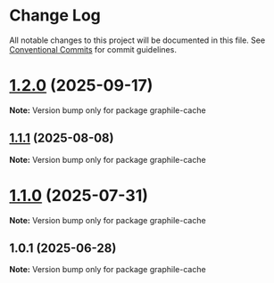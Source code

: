 # Change Log

All notable changes to this project will be documented in this file.
See [Conventional Commits](https://conventionalcommits.org) for commit guidelines.

# [1.2.0](https://github.com/launchql/launchql/compare/graphile-cache@1.1.1...graphile-cache@1.2.0) (2025-09-17)

**Note:** Version bump only for package graphile-cache





## [1.1.1](https://github.com/launchql/launchql/compare/graphile-cache@1.1.0...graphile-cache@1.1.1) (2025-08-08)

**Note:** Version bump only for package graphile-cache





# [1.1.0](https://github.com/launchql/launchql/compare/graphile-cache@1.0.1...graphile-cache@1.1.0) (2025-07-31)

**Note:** Version bump only for package graphile-cache





## 1.0.1 (2025-06-28)

**Note:** Version bump only for package graphile-cache
